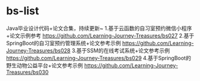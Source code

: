 # bs-list
Java毕业设计代码+论文合集，持续更新~
1.基于云函数的自习室预约微信小程序+论文示例参考 
https://github.com/Learning-Journey-Treasures/bs027
2.基于SpringBoot的自习室预约管理系统+论文参考示例
https://github.com/Learning-Journey-Treasures/bs028
3.基于SSM的在线考试系统+论文参考示例
https://github.com/Learning-Journey-Treasures/bs029
4.基于SpringBoot的野生动物公益平台+论文参考示例
https://github.com/Learning-Journey-Treasures/bs030

